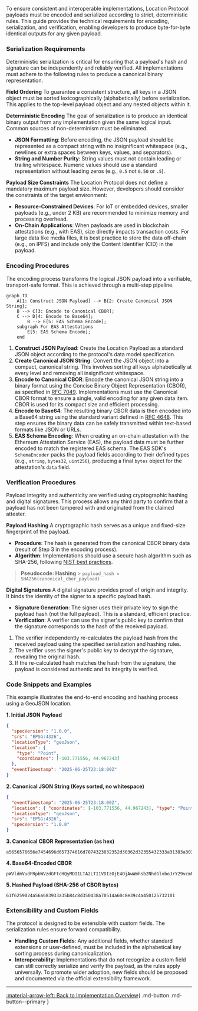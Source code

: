 To ensure consistent and interoperable implementations, Location Protocol payloads must be encoded and serialized according to strict, deterministic rules. This guide provides the technical requirements for encoding, serialization, and verification, enabling developers to produce byte-for-byte identical outputs for any given payload.

### Serialization Requirements

Deterministic serialization is critical for ensuring that a payload's hash and signature can be independently and reliably verified. All implementations must adhere to the following rules to produce a canonical binary representation.

**Field Ordering**
To guarantee a consistent structure, all keys in a JSON object must be sorted lexicographically (alphabetically) before serialization. This applies to the top-level payload object and any nested objects within it.

**Deterministic Encoding**
The goal of serialization is to produce an identical binary output from any implementation given the same logical input. Common sources of non-determinism must be eliminated:

- **JSON Formatting**: Before encoding, the JSON payload should be represented as a compact string with no insignificant whitespace (e.g., newlines or extra spaces between keys, values, and separators).
- **String and Number Purity**: String values must not contain leading or trailing whitespace. Numeric values should use a standard representation without leading zeros (e.g., `0.5` not `0.50` or `.5`).

**Payload Size Constraints**
The Location Protocol does not define a mandatory maximum payload size. However, developers should consider the constraints of the target environment:

- **Resource-Constrained Devices**: For IoT or embedded devices, smaller payloads (e.g., under 2 KB) are recommended to minimize memory and processing overhead.
- **On-Chain Applications**: When payloads are used in blockchain attestations (e.g., with EAS), size directly impacts transaction costs. For large data like media files, it is best practice to store the data off-chain (e.g., on IPFS) and include only the Content Identifier (CID) in the payload.

### Encoding Procedures

The encoding process transforms the logical JSON payload into a verifiable, transport-safe format. This is achieved through a multi-step pipeline.

```mermaid
graph TD
    A[1: Construct JSON Payload] --> B{2: Create Canonical JSON String};
    B --> C[3: Encode to Canonical CBOR];
    C --> D[4: Encode to Base64];
        B --> E[5: EAS Schema Encode];
    subgraph For EAS Attestations
        E[5: EAS Schema Encode];
    end
```

1. **Construct JSON Payload**: Create the Location Payload as a standard JSON object according to the protocol's data model specification.
2. **Create Canonical JSON String**: Convert the JSON object into a compact, canonical string. This involves sorting all keys alphabetically at every level and removing all insignificant whitespace.
3. **Encode to Canonical CBOR**: Encode the canonical JSON string into a binary format using the Concise Binary Object Representation (CBOR), as specified in [RFC 7049](https://www.rfc-editor.org/rfc/rfc7049). Implementations must use the Canonical CBOR format to ensure a single, valid encoding for any given data item. CBOR is used for its compact size and efficient processing.
4. **Encode to Base64**: The resulting binary CBOR data is then encoded into a Base64 string using the standard variant defined in [RFC 4648](https://www.rfc-editor.org/rfc/rfc4648). This step ensures the binary data can be safely transmitted within text-based formats like JSON or URLs.
5. **EAS Schema Encoding**: When creating an on-chain attestation with the Ethereum Attestation Service (EAS), the payload data must be further encoded to match the registered EAS schema. The EAS SDK's `SchemaEncoder` packs the payload fields according to their defined types (e.g., `string`, `bytes32`, `uint256`), producing a final `bytes` object for the attestation's `data` field.

### Verification Procedures

Payload integrity and authenticity are verified using cryptographic hashing and digital signatures. This process allows any third party to confirm that a payload has not been tampered with and originated from the claimed attester.

**Payload Hashing**
A cryptographic hash serves as a unique and fixed-size fingerprint of the payload.

- **Procedure**: The hash is generated from the canonical CBOR binary data (result of Step 3 in the encoding process).
- **Algorithm**: Implementations should use a secure hash algorithm such as SHA-256, following [NIST best practices](https://csrc.nist.gov/projects/hash-functions).

> **Pseudocode: Hashing** > `payload_hash = SHA256(canonical_cbor_payload)`

**Digital Signatures**
A digital signature provides proof of origin and integrity. It binds the identity of the signer to a specific payload hash.

- **Signature Generation**: The signer uses their private key to sign the payload hash (not the full payload). This is a standard, efficient practice.
- **Verification**: A verifier can use the signer's public key to confirm that the signature corresponds to the hash of the received payload.

1. The verifier independently re-calculates the payload hash from the received payload using the specified serialization and hashing rules.
2. The verifier uses the signer's public key to decrypt the signature, revealing the original hash.
3. If the re-calculated hash matches the hash from the signature, the payload is considered authentic and its integrity is verified.

### Code Snippets and Examples

This example illustrates the end-to-end encoding and hashing process using a GeoJSON location.

**1. Initial JSON Payload**

```json
{
  "specVersion": "1.0.0",
  "srs": "EPSG:4326",
  "locationType": "geoJson",
  "location": {
    "type": "Point",
    "coordinates": [-103.771556, 44.967243]
  },
  "eventTimestamp": "2025-06-25T23:18:00Z"
}
```

**2. Canonical JSON String (Keys sorted, no whitespace)**

```json
{
  "eventTimestamp": "2025-06-25T23:18:00Z",
  "location": { "coordinates": [-103.771556, 44.967243], "type": "Point" },
  "locationType": "geoJson",
  "srs": "EPSG:4326",
  "specVersion": "1.0.0"
}
```

**3. Canonical CBOR Representation (as hex)**

```
a5656576656e7454696d657374616d7074323032352d30362d32355432333a31383a30305a686c6f636174696f6ea26b636f6f7264696e6174657382fbc059ef381e84812ffb40467b8118481f0a647479706565506f696e746c6c6f636174696f6e547970656767656f4a736f6e6373727368455053473a343332366b7370656356657273696f6e65312e302e30
```

**4. Base64-Encoded CBOR**

```
pWVldmVudFRpbWVzdGFtcHQyMDI1LTA2LTI1VDIzOjE4OjAwWmhsb2NhdGlvboJrY29vcmRpbmF0ZXOC+8AZ7zgehIEv+0BHeyJBGIEfCmR0eXBlZVBvaW50bGxvY2F0aW9uVHlwZWdnZW9Kc29uY3Nyc2hFUFNHOjQzMjZrc3BlY1ZlcnNpb25lMS4wLjA=
```

**5. Hashed Payload (SHA-256 of CBOR bytes)**

```
61f6259024a56a683933a35b84c8d350438a70514a60c8e39c4a450125732101
```

### Extensibility and Custom Fields

The protocol is designed to be extensible with custom fields. The serialization rules ensure forward compatibility.

- **Handling Custom Fields**: Any additional fields, whether standard extensions or user-defined, must be included in the alphabetical key sorting process during canonicalization.
- **Interoperability**: Implementations that do not recognize a custom field can still correctly serialize and verify the payload, as the rules apply universally. To promote wider adoption, new fields should be proposed and documented via the official extensibility framework.

---

[:material-arrow-left: Back to Implementation Overview](index.md){ .md-button .md-button--primary }
